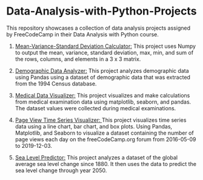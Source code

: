 # Data-Analysis-with-Python-Projects
This repository showcases a collection of data analysis projects assigned by FreeCodeCamp in their Data Analysis with Python course. 

1. [Mean-Variance-Standard Deviation Calculator:](https://github.com/Maryam0330/Data-Analysis-with-Python-Projects/tree/main/Project%201%3A%20Mean-Variance-Standard%20Deviation%20Calculator) This project uses Numpy to output the mean, variance, standard deviation, max, min, and sum of the rows, columns, and elements in a 3 x 3 matrix.

2. [Demographic Data Analyzer:](https://github.com/Maryam0330/Data-Analysis-with-Python-Projects/tree/main/Project%202%3A%20Demographic%20Data%20Analyzer) This project analyzes demographic data using Pandas using a dataset of demographic data that was extracted from the 1994 Census database.

3. [Medical Data Visualizer:](https://github.com/Maryam0330/Data-Analysis-with-Python-Projects/tree/main/Project%203:%20Medical%20Data%20Visualizer) This project visualizes and make calculations from medical examination data using matplotlib, seaborn, and pandas. The dataset values were collected during medical examinations.

4. [Page View Time Series Visualizer: ](https://github.com/Maryam0330/Data-Analysis-with-Python-Projects/tree/main/Project%204%3A%20Page%20View%20Time%20Series%20Visualizer) This project visualizes time series data using a line chart, bar chart, and box plots. Using Pandas, Matplotlib, and Seaborn to visualize a dataset containing the number of page views each day on the freeCodeCamp.org forum from 2016-05-09 to 2019-12-03. 

5. [Sea Level Predictor:](https://github.com/Maryam0330/Data-Analysis-with-Python-Projects/tree/main/Project%205:%20Sea%20Level%20Predictor) This project analyzes a dataset of the global average sea level change since 1880. It then uses the data to predict the sea level change through year 2050.
